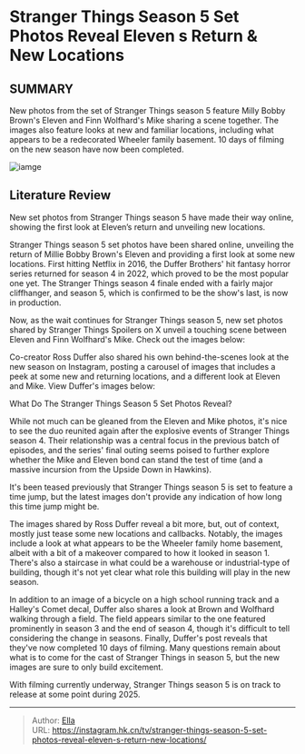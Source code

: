 # Stranger Things Season 5 Set Photos Reveal Eleven s Return &amp; New Locations


## SUMMARY 



  New photos from the set of Stranger Things season 5 feature Milly Bobby Brown&#39;s Eleven and Finn Wolfhard&#39;s Mike sharing a scene together.   The images also feature looks at new and familiar locations, including what appears to be a redecorated Wheeler family basement.   10 days of filming on the new season have now been completed.  

![iamge](https://static1.srcdn.com/wordpress/wp-content/uploads/2023/12/eleven-millie-bobby-brown-looking-quizzical-in-stranger-things-season-4.jpg)

## Literature Review

New set photos from Stranger Things season 5 have made their way online, showing the first look at Eleven’s return and unveiling new locations.




Stranger Things season 5 set photos have been shared online, unveiling the return of Millie Bobby Brown&#39;s Eleven and providing a first look at some new locations. First hitting Netflix in 2016, the Duffer Brothers&#39; hit fantasy horror series returned for season 4 in 2022, which proved to be the most popular one yet. The Stranger Things season 4 finale ended with a fairly major cliffhanger, and season 5, which is confirmed to be the show&#39;s last, is now in production.




Now, as the wait continues for Stranger Things season 5, new set photos shared by Stranger Things Spoilers on X unveil a touching scene between Eleven and Finn Wolfhard&#39;s Mike. Check out the images below:


 

Co-creator Ross Duffer also shared his own behind-the-scenes look at the new season on Instagram, posting a carousel of images that includes a peek at some new and returning locations, and a different look at Eleven and Mike. View Duffer&#39;s images below:


 

  





 What Do The Stranger Things Season 5 Set Photos Reveal? 
          

While not much can be gleaned from the Eleven and Mike photos, it&#39;s nice to see the duo reunited again after the explosive events of Stranger Things season 4. Their relationship was a central focus in the previous batch of episodes, and the series&#39; final outing seems poised to further explore whether the Mike and Eleven bond can stand the test of time (and a massive incursion from the Upside Down in Hawkins).



It&#39;s been teased previously that Stranger Things season 5 is set to feature a time jump, but the latest images don&#39;t provide any indication of how long this time jump might be.




The images shared by Ross Duffer reveal a bit more, but, out of context, mostly just tease some new locations and callbacks. Notably, the images include a look at what appears to be the Wheeler family home basement, albeit with a bit of a makeover compared to how it looked in season 1. There&#39;s also a staircase in what could be a warehouse or industrial-type of building, though it&#39;s not yet clear what role this building will play in the new season.




In addition to an image of a bicycle on a high school running track and a Halley&#39;s Comet decal, Duffer also shares a look at Brown and Wolfhard walking through a field. The field appears similar to the one featured prominently in season 3 and the end of season 4, though it&#39;s difficult to tell considering the change in seasons. Finally, Duffer&#39;s post reveals that they&#39;ve now completed 10 days of filming. Many questions remain about what is to come for the cast of Stranger Things in season 5, but the new images are sure to only build excitement.



With filming currently underway, Stranger Things season 5 is on track to release at some point during 2025.






---

> Author: [Ella](https://instagram.hk.cn/)  
> URL: https://instagram.hk.cn/tv/stranger-things-season-5-set-photos-reveal-eleven-s-return-new-locations/  

